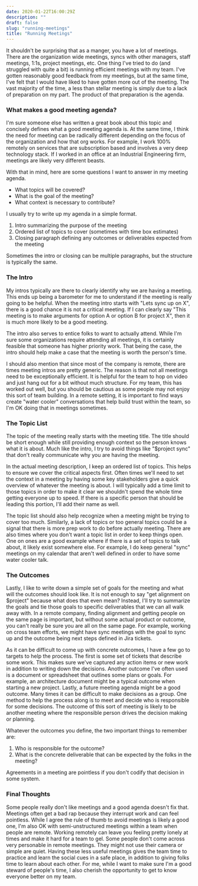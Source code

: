 ```yaml
---
date: 2020-01-22T16:00:29Z
description: ""
draft: false
slug: "running-meetings"
title: "Running Meetings"
---
```


It shouldn't be surprising that as a manger, you have a lot of meetings. There are the organization wide meetings, syncs with other managers, staff meetings, 1:1s, project meetings, etc. One thing I've tried to do (and struggled with quite a bit) is running efficient meetings with my team. I've gotten reasonably good feedback from my meetings, but at the same time, I've felt that I would have liked to have gotten more out of the meeting. The vast majority of the time, a less than stellar meeting is simply due to a lack of preparation on my part. The product of that preparation is the agenda.

### What makes a good meeting agenda?

I'm sure someone else has written a great book about this topic and concisely defines what a good meeting agenda is. At the same time, I think the need for meeting can be radically different depending on the focus of the organization and how that org works. For example, I work 100% remotely on services that are subscription based and involves a very deep technology stack. If I worked in an office at an Industrial Engineering firm, meetings are likely very different beasts.

With that in mind, here are some questions I want to answer in my meeting agenda.

* What topics will be covered?
* What is the goal of the meeting?
* What context is necessary to contribute?

I usually try to write up my agenda in a simple format.

1. Intro summarizing the purpose of the meeting
2. Ordered list of topics to cover (sometimes with time box estimates)
3. Closing paragraph defining any outcomes or deliverables expected from the meeting

Sometimes the intro or closing can be multiple paragraphs, but the structure is typically the same.

### The Intro

My intros typically are there to clearly identify why we are having a meeting. This ends up being a barometer for me to understand if the meeting is really going to be helpful. When the meeting intro starts with "Lets sync up on X", there is a good chance it is not a critical meeting. If I can clearly say "This meeting is to make arguments for option A or option B for project X", then it is much more likely to be a good meeting.

The intro also serves to entice folks to want to actually attend. While I'm sure some organizations require attending all meetings, it is certainly feasible that someone has higher priority work. That being the case, the intro should help make a case that the meeting is worth the person's time.

I should also mention that since most of the company is remote, there are times meeting intros are pretty generic. The reason is that not all meetings need to be exceptionally efficient. It is helpful for the team to hop on video and just hang out for a bit without much structure. For my team, this has worked out well, but you should be cautious as some people may not enjoy this sort of team building. In a remote setting, it is important to find ways create "water cooler" conversations that help build trust within the team, so I'm OK doing that in meetings sometimes.

### The Topic List

The topic of the meeting really starts with the meeting title. The title should be short enough while still providing enough context so the person knows what it is about. Much like the intro, I try to avoid things like "$project sync" that don't really communicate why you are having the meeting.

In the actual meeting description, I keep an ordered list of topics. This helps to ensure we cover the critical aspects first. Often times we'll need to set the context in a meeting by having some key stakeholders give a quick overview of whatever the meeting is about. I will typically add a time limit to those topics in order to make it clear we shouldn't spend the whole time getting everyone up to speed. If there is a specific person that should be leading this portion, I'll add their name as well.

The topic list should also help recognize when a meeting might be trying to cover too much. Similarly, a lack of topics or too general topics could be a signal that there is more prep work to do before actually meeting. There are also times where you don't want a topic list in order to keep things open. One on ones are a good example where if there is a set of topics to talk about, it likely exist somewhere else. For example, I do keep general "sync" meetings on my calendar that aren't well defined in order to have some water cooler talk.

### The Outcomes

Lastly, I like to write down a simple set of goals for the meeting and what will the outcomes should look like. It is not enough to say "get alignment on $project" because what does that even mean? Instead, I'll try to summarize the goals and tie those goals to specific deliverables that we can all walk away with. In a remote company, finding alignment and getting people on the same page is important, but without some actual product or outcome, you can't really be sure you are all on the same page. For example, working on cross team efforts, we might have sync meetings with the goal to sync up and the outcome being next steps defined in Jira tickets.

As it can be difficult to come up with concrete outcomes, I have a few go to targets to help the process. The first is some set of tickets that describe some work. This makes sure we've captured any action items or new work in addition to writing down the decisions. Another outcome I've often used is a document or spreadsheet that outlines some plans or goals. For example, an architecture document might be a typical outcome when starting a new project. Lastly, a future meeting agenda might be a good outcome. Many times it can be difficult to make decisions as a group. One method to help the process along is to meet and decide who is responsible for some decisions. The outcome of this sort of meeting is likely to be another meeting where the responsible person drives the decision making or planning.

Whatever the outcomes you define, the two important things to remember are:

1. Who is responsible for the outcome?
2. What is the concrete deliverable that can be expected by the folks in the meeting?

Agreements in a meeting are pointless if you don't codify that decision in some system.

### Final Thoughts

Some people really don't like meetings and a good agenda doesn't fix that. Meetings often get a bad rap because they interrupt work and can feel pointless. While I agree the rule of thumb to avoid meetings is likely a good one, I'm also OK with semi-unstructured meetings within a team when people are remote. Working remotely can leave you feeling pretty lonely at times and make it hard for a team to gel. Some people don't come across very personable in remote meetings. They might not use their camera or simple are quiet. Having these less useful meetings gives the team time to practice and learn the social cues in a safe place, in addition to giving folks time to learn about each other. For me, while I want to make sure I'm a good steward of people's time, I also cherish the opportunity to get to know everyone better on my team.
